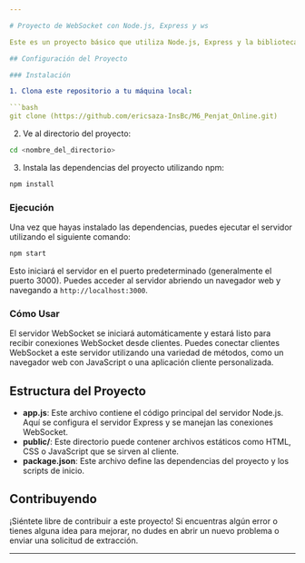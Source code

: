 ```yaml
---

# Proyecto de WebSocket con Node.js, Express y ws

Este es un proyecto básico que utiliza Node.js, Express y la biblioteca ws para implementar un servidor WebSocket. El servidor WebSocket permite la comunicación bidireccional entre el cliente y el servidor en tiempo real.

## Configuración del Proyecto

### Instalación

1. Clona este repositorio a tu máquina local:

```bash
git clone (https://github.com/ericsaza-InsBc/M6_Penjat_Online.git)
```

2. Ve al directorio del proyecto:

```bash
cd <nombre_del_directorio>
```

3. Instala las dependencias del proyecto utilizando npm:

```bash
npm install
```

### Ejecución

Una vez que hayas instalado las dependencias, puedes ejecutar el servidor utilizando el siguiente comando:

```bash
npm start
```

Esto iniciará el servidor en el puerto predeterminado (generalmente el puerto 3000). Puedes acceder al servidor abriendo un navegador web y navegando a `http://localhost:3000`.

### Cómo Usar

El servidor WebSocket se iniciará automáticamente y estará listo para recibir conexiones WebSocket desde clientes. Puedes conectar clientes WebSocket a este servidor utilizando una variedad de métodos, como un navegador web con JavaScript o una aplicación cliente personalizada.

## Estructura del Proyecto

- **app.js**: Este archivo contiene el código principal del servidor Node.js. Aquí se configura el servidor Express y se manejan las conexiones WebSocket.
- **public/**: Este directorio puede contener archivos estáticos como HTML, CSS o JavaScript que se sirven al cliente.
- **package.json**: Este archivo define las dependencias del proyecto y los scripts de inicio.

## Contribuyendo

¡Siéntete libre de contribuir a este proyecto! Si encuentras algún error o tienes alguna idea para mejorar, no dudes en abrir un nuevo problema o enviar una solicitud de extracción.


---
```

